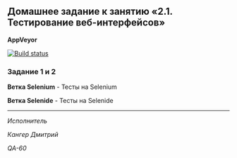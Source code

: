 ## Домашнее задание к занятию «2.1. Тестирование веб-интерфейсов»



**AppVeyor** 

[![Build status](https://ci.appveyor.com/api/projects/status/d8s7gse7xsafsl5b?svg=true)](https://ci.appveyor.com/project/Kanger79/hw-8-3)

### Задание 1 и 2


**Ветка Selenium** - Тесты на Selenium

**Ветка Selenide** - Тесты на Selenide

***


*Исполнитель*

*Кангер Дмитрий*

*QA-60*
